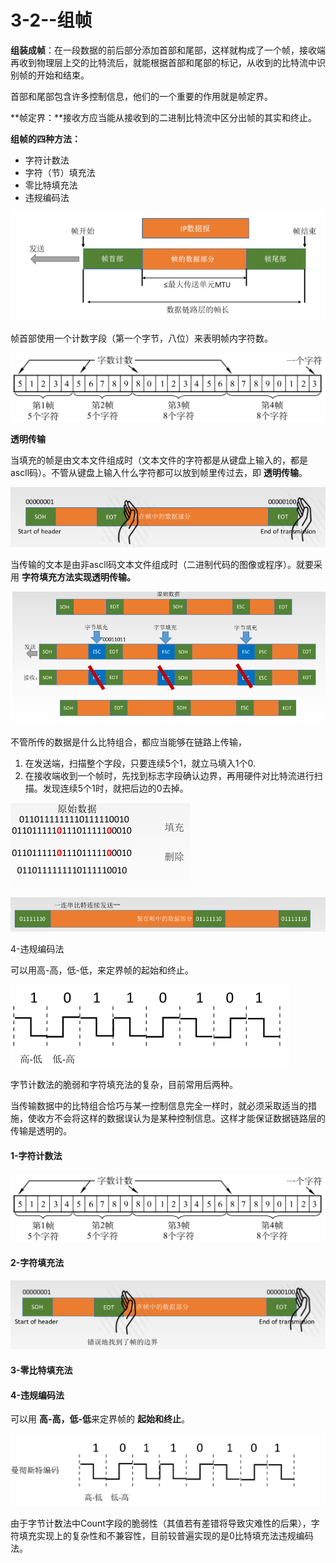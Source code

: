 # 3-2--组帧

 **组装成帧**：在一段数据的前后部分添加首部和尾部，这样就构成了一个帧，接收端再收到物理层上交的比特流后，就能根据首部和尾部的标记，从收到的比特流中识别帧的开始和结束。

 首部和尾部包含许多控制信息，他们的一个重要的作用就是帧定界。

 **帧定界：**接收方应当能从接收到的二进制比特流中区分出帧的其实和终止。

 **组帧的四种方法：**

* 字符计数法
* 字符（节）填充法
* 零比特填充法
* 违规编码法

![](../../.gitbook/assets/image%20%28114%29.png)

帧首部使用一个计数字段（第一个字节，八位）来表明帧内字符数。

![](../../.gitbook/assets/image%20%28130%29.png)

**透明传输**

当填充的帧是由文本文件组成时（文本文件的字符都是从键盘上输入的，都是ascll码）。不管从键盘上输入什么字符都可以放到帧里传过去，即 **透明传输**。

![](../../.gitbook/assets/image%20%2895%29.png)

当传输的文本是由非ascll码文本文件组成时（二进制代码的图像或程序）。就要采用 **字符填充方法实现透明传输。**

![](../../.gitbook/assets/image%20%28131%29.png)

不管所传的数据是什么比特组合，都应当能够在链路上传输，

1. 在发送端，扫描整个字段，只要连续5个1，就立马填入1个0.
2. 在接收端收到一个帧时，先找到标志字段确认边界，再用硬件对比特流进行扫描。发现连续5个1时，就把后边的0去掉。

![](../../.gitbook/assets/image%20%2898%29.png)

![](../../.gitbook/assets/image%20%2860%29.png)

4-违规编码法

可以用高-高，低-低，来定界帧的起始和终止。

![](../../.gitbook/assets/image%20%28116%29.png)

字节计数法的脆弱和字符填充法的复杂，目前常用后两种。

当传输数据中的比特组合恰巧与某一控制信息完全一样时，就必须采取适当的措施，使收方不会将这样的数据误认为是某种控制信息。这样才能保证数据链路层的传输是透明的。

#### 1-字符计数法

![](../../.gitbook/assets/image%20%2836%29.png)

#### 2-字符填充法

![](../../.gitbook/assets/image%20%2874%29.png)

#### 3-零比特填充法

#### 4-违规编码法

可以用 **高-高，低-低**来定界帧的 **起始和终止**。

![](../../.gitbook/assets/image%20%2850%29.png)

由于字节计数法中Count字段的脆弱性（其值若有差错将导致灾难性的后果），字符填充实现上的复杂性和不兼容性，目前较普遍实现的是0比特填充法违规编码法。

